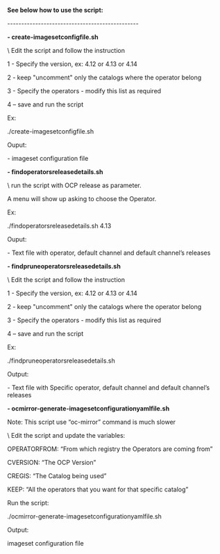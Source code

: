 **See below how to use the script:**

\-----------------------------------------------

  

**\- create-imagesetconfigfile.sh**

\  Edit the script and follow the instruction

1 - Specify the version, ex: 4.12 or 4.13 or 4.14

2 - keep "uncomment" only the catalogs where the operator belong

3 - Specify the operators - modify this list as required

4 – save and run the script

Ex:

./create-imagesetconfigfile.sh

Ouput:

\- imageset configuration file

  

**\- findoperatorsreleasedetails.sh**

\   run the script with OCP release as parameter.

A menu will show up asking to choose the Operator.

Ex:

./findoperatorsreleasedetails.sh 4.13

Ouput:

\- Text file with operator, default channel and default channel’s releases

  

**\- findpruneoperatorsreleasedetails.sh**

\   Edit the script and follow the instruction

1 - Specify the version, ex: 4.12 or 4.13 or 4.14

2 - keep "uncomment" only the catalogs where the operator belong

3 - Specify the operators - modify this list as required

4 – save and run the script

Ex:

./findpruneoperatorsreleasedetails.sh

Output:

\- Text file with Specific operator, default channel and default channel’s releases

  

**\- ocmirror-generate-imagesetconfigurationyamlfile.sh**

Note: This script use “oc-mirror” command is much slower

\   Edit the script and update the variables:

OPERATORFROM: “From which registry the Operators are coming from”

CVERSION: “The OCP Version”

CREGIS: “The Catalog being used”

KEEP: “All the operators that you want for that specific catalog”

Run the script:

./ocmirror-generate-imagesetconfigurationyamlfile.sh

Output:

imageset configuration file
